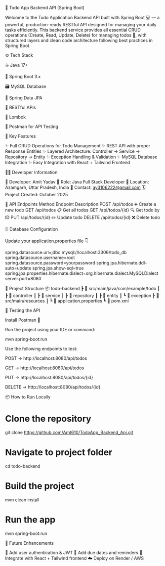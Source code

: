 📝 Todo App Backend API (Spring Boot)

Welcome to the Todo Application Backend API built with Spring Boot 💻 — a powerful, production-ready RESTful API designed for managing your daily tasks efficiently.
This backend service provides all essential CRUD operations (Create, Read, Update, Delete) for managing todos 🧠, with structured layers and clean code architecture following best practices in Spring Boot.


⚙️ Tech Stack

☕ Java 17+

🌱 Spring Boot 3.x

🗃️ MySQL Database

🧩 Spring Data JPA

🔄 RESTful APIs

🧰 Lombok

🧪 Postman for API Testing



🚀 Key Features

✨ Full CRUD Operations for Todo Management
✨ REST API with proper Response Entities
✨ Layered Architecture: Controller → Service → Repository → Entity
✨ Exception Handling & Validation
✨ MySQL Database Integration
✨ Easy Integration with React + Tailwind Frontend




🧑‍💻 Developer Information

👤 Developer: Amit Yadav
💼 Role: Java Full Stack Developer
📍 Location: Azamgarh, Uttar Pradesh, India
📧 Contact: ay3106222@gmail.com
🗓️ Project Created: October 2025




🧱 API Endpoints
Method	Endpoint	Description
POST	/api/todos	➕ Create a new todo
GET	/api/todos	📋 Get all todos
GET	/api/todos/{id}	🔍 Get todo by ID
PUT	/api/todos/{id}	✏️ Update todo
DELETE	/api/todos/{id}	❌ Delete todo




🗄️ Database Configuration

Update your application.properties file 👇

spring.datasource.url=jdbc:mysql://localhost:3306/todo_db
spring.datasource.username=root
spring.datasource.password=yourpassword
spring.jpa.hibernate.ddl-auto=update
spring.jpa.show-sql=true
spring.jpa.properties.hibernate.dialect=org.hibernate.dialect.MySQLDialect
server.port=8080



🧩 Project Structure
📦 todo-backend
 ┣ 📂 src/main/java/com/example/todo
 ┃ ┣ 📂 controller
 ┃ ┣ 📂 service
 ┃ ┣ 📂 repository
 ┃ ┣ 📂 entity
 ┃ ┗ 📂 exception
 ┣ 📂 src/main/resources
 ┃ ┗ 📜 application.properties
 ┗ 📜 pom.xml


 🧪 Testing the API

Install Postman 🧰

Run the project using your IDE or command:

mvn spring-boot:run


Use the following endpoints to test:

POST → http://localhost:8080/api/todos

GET → http://localhost:8080/api/todos

PUT → http://localhost:8080/api/todos/{id}

DELETE → http://localhost:8080/api/todos/{id}

📦 How to Run Locally
# Clone the repository
git clone https://github.com/Amt610/TodoApp_Backend_Api.git

# Navigate to project folder
cd todo-backend

# Build the project
mvn clean install

# Run the app
mvn spring-boot:run

🧠 Future Enhancements

🚀 Add user authentication & JWT
📅 Add due dates and reminders
📱 Integrate with React + Tailwind frontend
☁️ Deploy on Render / AWS
